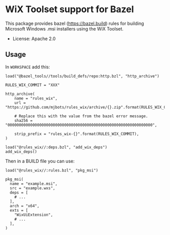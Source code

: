 # WiX Toolset support for Bazel #

This package provides bazel (https://bazel.build) rules for building
Microsoft Windows .msi installers using the WiX Toolset.

* License: Apache 2.0

## Usage ##

In `WORKSPACE` add this:

```
load("@bazel_tools//tools/build_defs/repo:http.bzl", "http_archive")

RULES_WIX_COMMIT = "XXX"

http_archive(
    name = "rules_wix",
    url = "https://github.com/mjbots/rules_wix/archive/{}.zip".format(RULES_WIX_COMMIT),

    # Replace this with the value from the bazel error message.
    sha256 = "0000000000000000000000000000000000000000000000000000000000000000",

    strip_prefix = "rules_wix-{}".format(RULES_WIX_COMMIT),
)

load("@rules_wix//:deps.bzl", "add_wix_deps")
add_wix_deps()
```

Then in a BUILD file you can use:

```
load("@rules_wix//:rules.bzl", "pkg_msi")

pkg_msi(
  name = "example.msi",
  src = "example.wxs",
  deps = [
    # ...
  ],
  arch = "x64",
  exts = [
    "WixUiExtension",
    # ...
  ],
)
```
